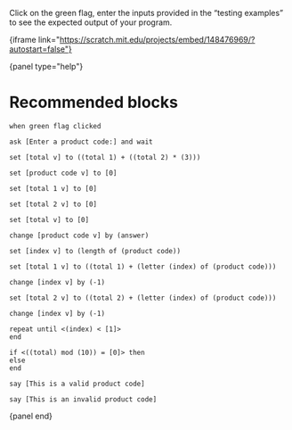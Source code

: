 Click on the green flag, enter the inputs provided in the “testing examples” to see the expected output of your program.

{iframe link="https://scratch.mit.edu/projects/embed/148476969/?autostart=false"}

{panel type="help"}

# Recommended blocks

<pre><code class="scratch:split:random">when green flag clicked

ask [Enter a product code:] and wait
</code></pre>

<pre><code class="scratch:split:random">set [total v] to ((total 1) + ((total 2) * (3)))

set [product code v] to [0]

set [total 1 v] to [0]

set [total 2 v] to [0]

set [total v] to [0]

change [product code v] by (answer)

set [index v] to (length of (product code))

set [total 1 v] to ((total 1) + (letter (index) of (product code)))

change [index v] by (-1)

set [total 2 v] to ((total 2) + (letter (index) of (product code)))

change [index v] by (-1)
</code></pre>

<pre><code class="scratch:split:random">repeat until &lt;(index) &lt; [1]&gt;
end

if &lt;((total) mod (10)) = [0]&gt; then
else
end
</code></pre>

<pre><code class="scratch:split:random">say [This is a valid product code]

say [This is an invalid product code]
</code></pre>

{panel end}